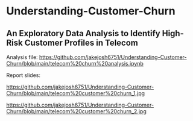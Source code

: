 # Understanding-Customer-Churn
## An Exploratory Data Analysis to Identify High-Risk Customer Profiles in Telecom

Analysis file:
https://github.com/jakejosh6751/Understanding-Customer-Churn/blob/main/telecom%20churn%20analysis.ipynb

Report slides:

https://github.com/jakejosh6751/Understanding-Customer-Churn/blob/main/telecom%20customer%20churn_1.jpg

https://github.com/jakejosh6751/Understanding-Customer-Churn/blob/main/telecom%20customer%20churn_2.jpg
